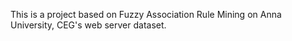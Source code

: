 This is a project based on Fuzzy Association Rule Mining on Anna University, CEG's web server dataset. 
